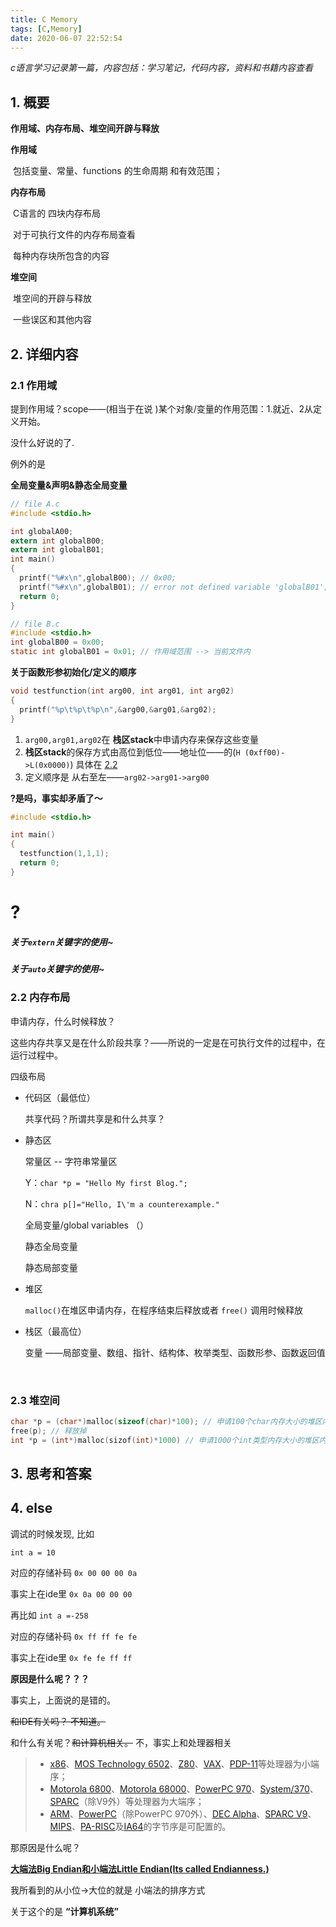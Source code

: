 ```yaml
---
title: C Memory
tags: [C,Memory]
date: 2020-06-07 22:52:54
---
```



*c语言学习记录第一篇，内容包括：学习笔记，代码内容，资料和书籍内容查看*

## 1. 概要 

<!--已存在知识内容回述-->

**作用域、内存布局、堆空间开辟与释放**

**作用域**

​	包括变量、常量、functions 的生命周期 和有效范围；

<!-- more -->

**内存布局**

​	C语言的 四块内存布局

​	对于可执行文件的内存布局查看

​	每种内存块所包含的内容

**堆空间**

​	堆空间的开辟与释放

​	一些误区和其他内容

## 2. 详细内容

<!--包括一些记录和代码块-->

### 2.1 作用域

提到作用域？scope——(相当于在说 )某个对象/变量的作用范围：1.就近、2从定义开始。

没什么好说的了.

例外的是

**全局变量&声明&静态全局变量**

```c
// file A.c
#include <stdio.h>

int globalA00;
extern int globalB00;
extern int globalB01; 
int main()
{
  printf("%#x\n",globalB00); // 0x00;
  printf("%#x\n",globalB01); // error not defined variable 'globalB01';
  return 0;
}

// file B.c
#include <stdio.h>
int globalB00 = 0x00;
static int globalB01 = 0x01; // 作用域范围 --> 当前文件内
```

**关于函数形参初始化/定义的顺序**

```c
void testfunction(int arg00, int arg01, int arg02)
{
  printf("%p\t%p\t%p\n",&arg00,&arg01,&arg02);
}
```

1. `arg00,arg01,arg02`在 **栈区stack**中申请内存来保存这些变量
2. **栈区stack**的保存方式由高位到低位——地址位——的(`H (0xff00)->L(0x0000)`) 具体在 [2.2](#stack)
3. 定义顺序是 从右至左——`arg02->arg01->arg00` 

**?是吗，事实却矛盾了～**

```c
#include <stdio.h>

int main()
{
  testfunction(1,1,1);
  return 0;
}
```


# ?

##### 关于`extern`关键字的使用~

##### 关于`auto`关键字的使用~

### 2.2 内存布局

申请内存，什么时候释放？

这些内存共享又是在什么阶段共享？——所说的一定是在可执行文件的过程中，在运行过程中。

四级布局

- 代码区（最低位）

  共享代码？所谓共享是和什么共享？

- 静态区

  常量区 -- 字符串常量区

  Y：`char *p = "Hello My first Blog.";`

  N：`chra p[]="Hello, I\'m a counterexample."`

  全局变量/global variables （）

  静态全局变量

  静态局部变量

  

- 堆区

  `malloc()`在堆区申请内存，在程序结束后释放或者 `free()` 调用时候释放

- <span id="stack">栈区（最高位）</span>

  变量 ——局部变量、数组、指针、结构体、枚举类型、函数形参、函数返回值

  ​	

  

### 2.3 堆空间

```c 
char *p = (char*)malloc(sizeof(char)*100); // 申请100个char内存大小的堆区内存 假设1Byte 100Byte.
free(p); // 释放掉
int *p = (int*)malloc(sizof(int)*1000) // 申请1000个int类型内存大小的堆区内存 设 sizeof(int) == 4 4000Byte~~ 4KB.
```



## 3. 思考和答案

## 4. else

<!--关于 1byte 8bit 00 00 00 00 的存储和地址的一些事儿-->

<!--关于 数据在ide中显示的事情-->

调试的时候发现, 比如

`int a = 10`

对应的存储补码	`0x 00 00 00 0a`

事实上在ide里      `0x 0a 00 00 00`

再比如 `int a =-258`

对应的存储补码	`0x ff ff fe fe`

事实上在ide里 	`0x fe fe ff ff`

**原因是什么呢？？？**

事实上，上面说的是错的。

~~和IDE有关吗？ 不知道。~~

和什么有关呢？~~和计算机相关。~~ 不，事实上和处理器相关

> - [x86](https://zh.wikipedia.org/wiki/X86)、[MOS Technology 6502](https://zh.wikipedia.org/wiki/MOS_Technology_6502)、[Z80](https://zh.wikipedia.org/wiki/Z80)、[VAX](https://zh.wikipedia.org/wiki/VAX)、[PDP-11](https://zh.wikipedia.org/wiki/PDP-11)等处理器为小端序；
> - [Motorola 6800](https://zh.wikipedia.org/wiki/Motorola_6800)、[Motorola 68000](https://zh.wikipedia.org/wiki/Motorola_68000)、[PowerPC 970](https://zh.wikipedia.org/w/index.php?title=PowerPC_970&action=edit&redlink=1)、[System/370](https://zh.wikipedia.org/w/index.php?title=System/370&action=edit&redlink=1)、[SPARC](https://zh.wikipedia.org/wiki/SPARC)（除V9外）等处理器为大端序；
> - [ARM](https://zh.wikipedia.org/wiki/ARM)、[PowerPC](https://zh.wikipedia.org/wiki/PowerPC)（除PowerPC 970外）、[DEC Alpha](https://zh.wikipedia.org/wiki/DEC_Alpha)、[SPARC V9](https://zh.wikipedia.org/wiki/SPARC)、[MIPS](https://zh.wikipedia.org/wiki/MIPS)、[PA-RISC](https://zh.wikipedia.org/wiki/PA-RISC)及[IA64](https://zh.wikipedia.org/wiki/IA64)的字节序是可配置的。

那原因是什么呢？

**[大端法Big Endian和小端法Little Endian(Its called Endianness.)](https://zh.wikipedia.org/wiki/字节序)** 

我所看到的从小位->大位的就是 小端法的排序方式

关于这个的是 **“计算机系统”** 



